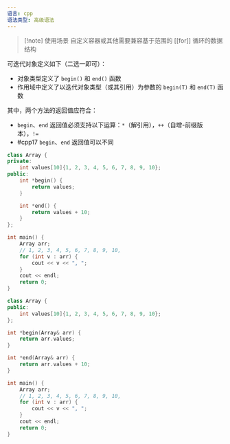 ```yaml
---
语言: cpp
语法类型: 高级语法
---
```

> [!note] 使用场景
> 自定义容器或其他需要兼容基于范围的 [[for]] 循环的数据结构

可迭代对象定义如下（二选一即可）：
* 对象类型定义了 `begin()` 和 `end()` 函数
* 作用域中定义了以迭代对象类型（或其引用）为参数的 `begin(T)` 和 `end(T)` 函数

其中，两个方法的返回值应符合：
* `begin`、`end` 返回值必须支持以下运算：`*`（解引用），`++`（自增-前缀版本），`!=`
* #cpp17 `begin`、`end` 返回值可以不同

```cpp
class Array {
private:
    int values[10]{1, 2, 3, 4, 5, 6, 7, 8, 9, 10};
public:
    int *begin() {
        return values;
    }

    int *end() {
        return values + 10;
    }
};

int main() {
    Array arr;
    // 1, 2, 3, 4, 5, 6, 7, 8, 9, 10,
    for (int v : arr) {
        cout << v << ", ";
    }
    cout << endl;
    return 0;
}
```

```cpp
class Array {
public:
    int values[10]{1, 2, 3, 4, 5, 6, 7, 8, 9, 10};
};

int *begin(Array& arr) {
    return arr.values;
}

int *end(Array& arr) {
    return arr.values + 10;
}

int main() {
    Array arr;
    // 1, 2, 3, 4, 5, 6, 7, 8, 9, 10,
    for (int v : arr) {
        cout << v << ", ";
    }
    cout << endl;
    return 0;
}
```
